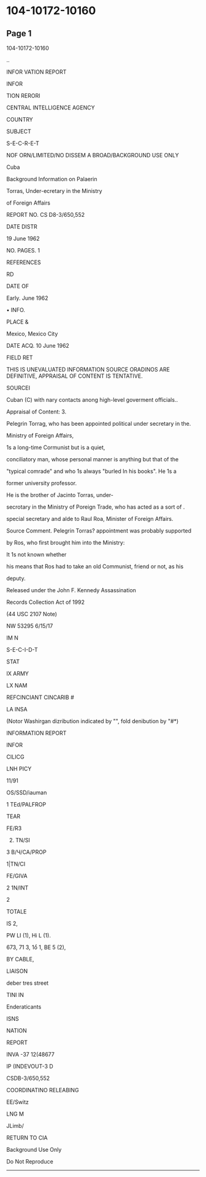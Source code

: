 # 104-10172-10160

## Page 1

104-10172-10160

..

INFOR VATION REPORT

INFOR

TION RERORI

CENTRAL INTELLIGENCE AGENCY

COUNTRY

SUBJECT

S-E-C-R-E-T

NOF ORN/LIMITED/NO DISSEM A BROAD/BACKGROUND USE ONLY

Cuba

Background Information on Palaerin

Torras, Under-ecretary in the Ministry

of Foreign Affairs

REPORT NO. CS D8-3/650,552

DATE DISTR

19 June 1962

NO. PAGES. 1

REFERENCES

RD

DATE OF

Early. June 1962

• INFO.

PLACE &

Mexico, Mexico City

DATE ACQ. 10 June 1962

FIELD RET

THIS IS UNEVALUATED INFORMATION SOURCE ORADINOS ARE DEFINITIVE, APPRAISAL OF CONTENT IS TENTATIVE.

SOURCEI

Cuban (C) with nary contacts anong high-level goverment officials..

Appraisal of Content: 3.

Pelegrin Torrag, who has been appointed political under secretary in the.

Ministry of Foreign Affairs,

1s a long-time Cormunist but is a quiet,

conciliatory man, whose personal manner is anything but that of the

"typical comrade" and who 1s always "burled In his books". He 1s a

former university professor.

He is the brother of Jacinto Torras, under-

secrotary in the Ministry of Poreign Trade, who has acted as a sort of .

special secretary and alde to Raul Roa, Minister of Foreign Affairs.

Source Comment. Pelegrin Torras? appointment was probably supported

by Ros, who first brought him into the Ministry:

It 1s not known whether

his means that Ros had to take an old Communist, friend or not, as his

deputy.

Released under the John F. Kennedy Assassination

Records Collection Act of 1992

(44 USC 2107 Note)

NW 53295 6/15/17

IM N

S-E-C-I-D-T

STAT

IX ARMY

LX NAM

REFCINCIANT CINCARIB #

LA INSA

(Notor Washirgan dizribution indicated by "", fold denibution by "#*)

INFORMATION REPORT

INFOR

CILICG

LNH PICY

11/91

OS/SSD/iauman

1 TEd/PALFROP

TEAR

FE/R3

2. TN/SI

3 B/Ч/CA/PROP

1|TN/CI

FE/GIVA

2 1N/INT

2

TOTALE

IS 2,

PW LI (1), Hi L (1).

673, 71 3, 1ổ 1, BE 5 (2),

BY CABLE,

LIAISON

deber tres street

TINI IN

Enderaticants

ISNS

NATION

REPORT

INVA -37 12(48677

IP (INDEVOUT-3 D

CSDB-3/650,552

COORDINATINO RELEABING

EE/Switz

LNG M

JLimb/

RETURN TO CIA

Background Use Only

Do Not Reproduce

---

